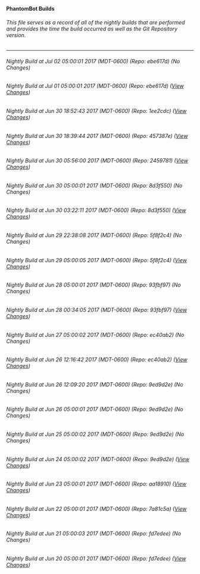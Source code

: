 **PhantomBot Builds**

###### This file serves as a record of all of the nightly builds that are performed and provides the time the build occurred as well as the Git Repository version.
-------------------------------------------------------------------------------------------------------------
###### Nightly Build at Jul 02 05:00:01 2017 (MDT-0600) (Repo: ebe617d) (No Changes)
###### Nightly Build at Jul 01 05:00:01 2017 (MDT-0600) (Repo: ebe617d) ([View Changes](https://github.com/PhantomBot/PhantomBot/compare/1ee2cdc...ebe617d))
###### Nightly Build at Jun 30 18:52:43 2017 (MDT-0600) (Repo: 1ee2cdc) ([View Changes](https://github.com/PhantomBot/PhantomBot/compare/457387e...1ee2cdc))
###### Nightly Build at Jun 30 18:39:44 2017 (MDT-0600) (Repo: 457387e) ([View Changes](https://github.com/PhantomBot/PhantomBot/compare/2459781...457387e))
###### Nightly Build at Jun 30 05:56:00 2017 (MDT-0600) (Repo: 2459781) ([View Changes](https://github.com/PhantomBot/PhantomBot/compare/8d3f550...2459781))
###### Nightly Build at Jun 30 05:00:01 2017 (MDT-0600) (Repo: 8d3f550) (No Changes)
###### Nightly Build at Jun 30 03:22:11 2017 (MDT-0600) (Repo: 8d3f550) ([View Changes](https://github.com/PhantomBot/PhantomBot/compare/5f8f2c4...8d3f550))
###### Nightly Build at Jun 29 22:38:08 2017 (MDT-0600) (Repo: 5f8f2c4) (No Changes)
###### Nightly Build at Jun 29 05:00:05 2017 (MDT-0600) (Repo: 5f8f2c4) ([View Changes](https://github.com/PhantomBot/PhantomBot/compare/93fbf97...5f8f2c4))
###### Nightly Build at Jun 28 05:00:01 2017 (MDT-0600) (Repo: 93fbf97) (No Changes)
###### Nightly Build at Jun 28 00:34:05 2017 (MDT-0600) (Repo: 93fbf97) ([View Changes](https://github.com/PhantomBot/PhantomBot/compare/ec40ab2...93fbf97))
###### Nightly Build at Jun 27 05:00:02 2017 (MDT-0600) (Repo: ec40ab2) (No Changes)
###### Nightly Build at Jun 26 12:16:42 2017 (MDT-0600) (Repo: ec40ab2) ([View Changes](https://github.com/PhantomBot/PhantomBot/compare/9ed9d2e...ec40ab2))
###### Nightly Build at Jun 26 12:09:20 2017 (MDT-0600) (Repo: 9ed9d2e) (No Changes)
###### Nightly Build at Jun 26 05:00:01 2017 (MDT-0600) (Repo: 9ed9d2e) (No Changes)
###### Nightly Build at Jun 25 05:00:02 2017 (MDT-0600) (Repo: 9ed9d2e) (No Changes)
###### Nightly Build at Jun 24 05:00:02 2017 (MDT-0600) (Repo: 9ed9d2e) ([View Changes](https://github.com/PhantomBot/PhantomBot/compare/aa18910...9ed9d2e))
###### Nightly Build at Jun 23 05:00:01 2017 (MDT-0600) (Repo: aa18910) ([View Changes](https://github.com/PhantomBot/PhantomBot/compare/7a81c5a...aa18910))
###### Nightly Build at Jun 22 05:00:01 2017 (MDT-0600) (Repo: 7a81c5a) ([View Changes](https://github.com/PhantomBot/PhantomBot/compare/fd7edee...7a81c5a))
###### Nightly Build at Jun 21 05:00:03 2017 (MDT-0600) (Repo: fd7edee) (No Changes)
###### Nightly Build at Jun 20 05:00:01 2017 (MDT-0600) (Repo: fd7edee) ([View Changes](https://github.com/PhantomBot/PhantomBot/compare/0e6d970...fd7edee))
